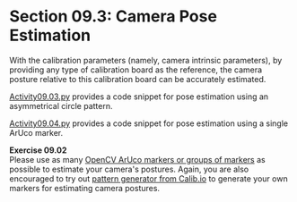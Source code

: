 # Section 09.3: Camera Pose Estimation


With the calibration parameters (namely, camera intrinsic parameters), by providing any type of calibration board as the reference, the camera posture relative to this calibration board can be accurately estimated.


[Activity09.03.py](../Activity09.03/Activity09.03.py) provides a code snippet for pose estimation using an asymmetrical circle pattern.


[Activity09.04.py](../Activity09.04/Activity09.04.py) provides a code snippet for pose estimation using a single ArUco marker.


**Exercise 09.02**<br/>
Please use as many [OpenCV ArUco markers or groups of markers](https://docs.opencv.org/master/d9/d6a/group__aruco.html) as possible to estimate your camera's postures. Again, you are also encouraged to try out [pattern generator from Calib.io](https://calib.io/pages/camera-calibration-pattern-generator) to generate your own markers for estimating camera postures.
